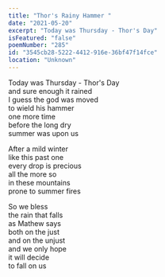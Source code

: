 ```yaml
---
title: "Thor's Rainy Hammer "
date: "2021-05-20"
excerpt: "Today was Thursday - Thor's Day"
isFeatured: "false"
poemNumber: "285"
id: "3545cb28-5222-4412-916e-36bf47f14fce"
location: "Unknown"
---
```


Today was Thursday - Thor's Day  
and sure enough it rained  
I guess the god was moved  
to wield his hammer  
one more time  
before the long dry  
summer was upon us

After a mild winter  
like this past one  
every drop is precious  
all the more so  
in these mountains  
prone to summer fires

So we bless  
the rain that falls  
as Mathew says  
both on the just  
and on the unjust  
and we only hope  
it will decide  
to fall on us

